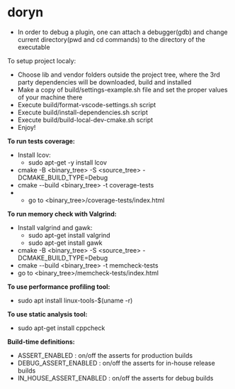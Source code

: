 # doryn

* In order to debug a plugin, one can attach a debugger(gdb) and change current directory(pwd and cd commands) to the directory of the executable

To setup project localy:
* Choose lib and vendor folders outside the project tree, where the 3rd party dependencies will be downloaded, build and installed
* Make a copy of build/settings-example.sh file and set the proper values of your machine there
* Execute build/format-vscode-settings.sh script
* Execute build/install-dependencies.sh script
* Execute build/build-local-dev-cmake.sh script
* Enjoy!

**To run tests coverage:**
* Install lcov:
  * sudo apt-get -y install lcov
* cmake -B <binary_tree> -S <source_tree> -DCMAKE_BUILD_TYPE=Debug
* cmake --build <binary_tree> -t coverage-tests
* * go to <binary_tree>/coverage-tests/index.html 

**To run memory check with Valgrind:**
* Install valgrind and gawk:
    * sudo apt-get install valgrind
    * sudo apt-get install gawk
* cmake -B <binary_tree> -S <source_tree> -DCMAKE_BUILD_TYPE=Debug
* cmake --build <binary_tree> -t memcheck-tests
* go to <binary_tree>/memcheck-tests/index.html

**To use performance profiling tool:**
* sudo apt install linux-tools-$(uname -r)

**To use static analysis tool:**
* sudo apt-get install cppcheck

**Build-time definitions:**
* ASSERT_ENABLED : on/off the asserts for production builds 
* DEBUG_ASSERT_ENABLED : on/off the asserts for in-house release builds
* IN_HOUSE_ASSERT_ENABLED : on/off the asserts for debug builds